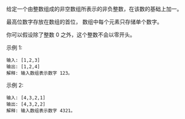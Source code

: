 给定一个由整数组成的非空数组所表示的非负整数，在该数的基础上加一。

最高位数字存放在数组的首位， 数组中每个元素只存储单个数字。

你可以假设除了整数 0 之外，这个整数不会以零开头。

示例 1:
```quote
输入: [1,2,3]
输出: [1,2,4]
解释: 输入数组表示数字 123。
```
示例 2:
```quote
输入: [4,3,2,1]
输出: [4,3,2,2]
解释: 输入数组表示数字 4321。
```